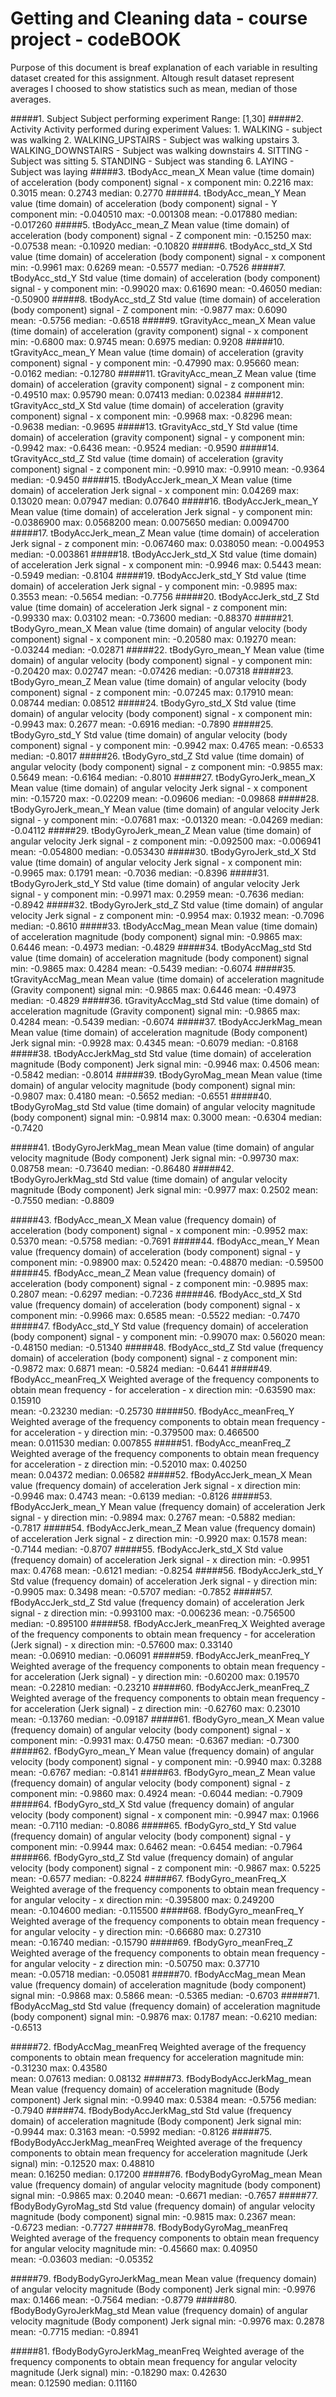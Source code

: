 Getting and Cleaning data - course project - codeBOOK
===========

Purpose of this document is breaf explanation of each variable in resulting dataset created for this assignment. Altough result dataset represent averages
I choosed to show statistics such as mean, median of those averages. 

#####1. Subject
          Subject performing experiment
          Range: [1,30]
#####2. Activity
          Activity performed during experiment
          Values:
          1. WALKING - subject was walking 
          2. WALKING_UPSTAIRS - Subject was walking upstairs
          3. WALKING_DOWNSTAIRS - Subject was walking downstairs
          4. SITTING - Subject was sitting
          5. STANDING - Subject was standing
          6. LAYING - Subject was laying
#####3. tBodyAcc_mean_X
          Mean value (time domain) of acceleration (body component) signal - x component
          min:     0.2216
          max:     0.3015
          mean:    0.2743
          median:  0.2770
#####4. tBodyAcc_mean_Y
          Mean value (time domain) of acceleration (body component) signal - Y component
          min:    -0.040510
          max:    -0.001308 
          mean:   -0.017880
          median: -0.017260
#####5. tBodyAcc_mean_Z
          Mean value (time domain) of acceleration (body component) signal - Z component
          min:    -0.15250
          max:    -0.07538 
          mean:   -0.10920
          median: -0.10820
#####6. tBodyAcc_std_X
          Std value (time domain) of acceleration (body component) signal - x component
          min:    -0.9961
          max:     0.6269 
          mean:   -0.5577
          median: -0.7526 
#####7. tBodyAcc_std_Y
          Std value (time domain) of acceleration (body component) signal - y component
          min:    -0.99020
          max:     0.61690
          mean:   -0.46050
          median: -0.50900
#####8. tBodyAcc_std_Z
          Std value (time domain) of acceleration (body component) signal - Z component
          min:    -0.9877
          max:     0.6090  
          mean:   -0.5756
          median: -0.6518
#####9. tGravityAcc_mean_X
          Mean value (time domain) of acceleration (gravity component) signal - x component
          min:    -0.6800
          max:     0.9745
          mean:    0.6975
          median:  0.9208
#####10. tGravityAcc_mean_Y
          Mean value (time domain) of acceleration (gravity component) signal - y component
          min:    -0.47990
          max:     0.95660
          mean:   -0.0162
          median: -0.12780
#####11. tGravityAcc_mean_Z
          Mean value (time domain) of acceleration (gravity component) signal - z component
          min:    -0.49510
          max:     0.95790
          mean:    0.07413
          median:  0.02384
#####12. tGravityAcc_std_X
          Std value (time domain) of acceleration (gravity component) signal - x component
          min:    -0.9968
          max:    -0.8296 
          mean:   -0.9638
          median: -0.9695
#####13. tGravityAcc_std_Y
          Std value (time domain) of acceleration (gravity component) signal - y component
          min:    -0.9942
          max:    -0.6436
          mean:   -0.9524
          median: -0.9590
#####14. tGravityAcc_std_Z
          Std value (time domain) of acceleration (gravity component) signal - z component
          min:    -0.9910
          max:    -0.9910
          mean:   -0.9364
          median: -0.9450
#####15. tBodyAccJerk_mean_X
          Mean value (time domain) of acceleration Jerk signal - x component
          min:     0.04269
          max:     0.13020 
          mean:    0.07947
          median:  0.07640
#####16. tBodyAccJerk_mean_Y
          Mean value (time domain) of acceleration Jerk signal - y component
          min:    -0.0386900
          max:     0.0568200 
          mean:    0.0075650
          median:  0.0094700
#####17. tBodyAccJerk_mean_Z
          Mean value (time domain) of acceleration Jerk signal - z component
          min:    -0.067460
          max:     0.038050 
          mean:   -0.004953
          median: -0.003861
#####18. tBodyAccJerk_std_X
          Std value (time domain) of acceleration Jerk signal - x component
          min:    -0.9946
          max:     0.5443
          mean:   -0.5949
          median: -0.8104
#####19. tBodyAccJerk_std_Y
          Std value (time domain) of acceleration Jerk signal - y component
          min:    -0.9895
          max:     0.3553
          mean:   -0.5654
          median: -0.7756
#####20. tBodyAccJerk_std_Z
          Std value (time domain) of acceleration Jerk signal - z component
          min:    -0.99330
          max:     0.03102
          mean:   -0.73600
          median: -0.88370 
#####21. tBodyGyro_mean_X
          Mean value (time domain) of angular velocity (body component) signal - x component
          min:    -0.20580
          max:     0.19270
          mean:   -0.03244
          median: -0.02871
#####22. tBodyGyro_mean_Y
          Mean value (time domain) of angular velocity (body component) signal - y component
          min:    -0.20420
          max:     0.02747
          mean:   -0.07426
          median: -0.07318
#####23. tBodyGyro_mean_Z
          Mean value (time domain) of angular velocity (body component) signal - z component
          min:    -0.07245
          max:     0.17910
          mean:    0.08744
          median:  0.08512
#####24. tBodyGyro_std_X
          Std value (time domain) of angular velocity (body component) signal - x component
          min:    -0.9943
          max:     0.2677
          mean:   -0.6916
          median: -0.7890
#####25. tBodyGyro_std_Y
          Std value (time domain) of angular velocity (body component) signal - y component
          min:    -0.9942
          max:     0.4765 
          mean:   -0.6533
          median: -0.8017
#####26. tBodyGyro_std_Z
          Std value (time domain) of angular velocity (body component) signal - z component
          min:    -0.9855
          max:     0.5649
          mean:   -0.6164
          median: -0.8010
#####27. tBodyGyroJerk_mean_X
          Mean value (time domain) of angular velocity Jerk signal - x component
          min:    -0.15720
          max:    -0.02209
          mean:   -0.09606
          median: -0.09868 
#####28. tBodyGyroJerk_mean_Y
          Mean value (time domain) of angular velocity Jerk signal - y component
          min:    -0.07681
          max:    -0.01320 
          mean:   -0.04269
          median: -0.04112
#####29. tBodyGyroJerk_mean_Z
          Mean value (time domain) of angular velocity Jerk signal - z component
          min:    -0.092500
          max:    -0.006941
          mean:   -0.054800
          median: -0.053430
#####30. tBodyGyroJerk_std_X
          Std value (time domain) of angular velocity Jerk signal - x component
          min:    -0.9965
          max:     0.1791
          mean:   -0.7036
          median: -0.8396 
#####31. tBodyGyroJerk_std_Y
          Std value (time domain) of angular velocity Jerk signal - y component
          min:    -0.9971
          max:     0.2959 
          mean:   -0.7636
          median: -0.8942
#####32. tBodyGyroJerk_std_Z
          Std value (time domain) of angular velocity Jerk signal - z component
          min:    -0.9954
          max:     0.1932 
          mean:   -0.7096
          median: -0.8610
#####33. tBodyAccMag_mean
          Mean value (time domain) of acceleration magnitude (body component) signal
          min:    -0.9865
          max:     0.6446
          mean:   -0.4973
          median: -0.4829
#####34. tBodyAccMag_std
          Std value (time domain) of acceleration magnitude (body component) signal
          min:    -0.9865
          max:     0.4284
          mean:   -0.5439
          median: -0.6074
#####35. tGravityAccMag_mean
          Mean value (time domain) of acceleration magnitude (Gravity component) signal
          min:    -0.9865
          max:     0.6446
          mean:   -0.4973
          median: -0.4829
#####36. tGravityAccMag_std
          Std value (time domain) of acceleration magnitude (Gravity component) signal
          min:    -0.9865
          max:     0.4284
          mean:   -0.5439
          median: -0.6074
#####37. tBodyAccJerkMag_mean
          Mean value (time domain) of acceleration magnitude (Body component) Jerk signal
          min:    -0.9928
          max:     0.4345 
          mean:   -0.6079
          median: -0.8168
#####38. tBodyAccJerkMag_std
          Std value (time domain) of acceleration magnitude (Body component) Jerk signal
          min:    -0.9946
          max:     0.4506
          mean:   -0.5842
          median: -0.8014
#####39. tBodyGyroMag_mean
          Mean value (time domain) of angular velocity magnitude (body component) signal
          min:    -0.9807
          max:     0.4180 
          mean:   -0.5652
          median: -0.6551
#####40. tBodyGyroMag_std
          Std value (time domain) of angular velocity magnitude (body component) signal
          min:    -0.9814
          max:     0.3000
          mean:   -0.6304
          median: -0.7420

#####41. tBodyGyroJerkMag_mean
          Mean value (time domain) of angular velocity magnitude (Body component) Jerk signal
          min:    -0.99730
          max:     0.08758 
          mean:   -0.73640
          median: -0.86480
#####42. tBodyGyroJerkMag_std
          Std value (time domain) of angular velocity magnitude (Body component) Jerk signal
          min:    -0.9977
          max:     0.2502
          mean:   -0.7550
          median: -0.8809

#####43. fBodyAcc_mean_X
          Mean value (frequency domain) of acceleration (body component) signal - x component
          min:     -0.9952
          max:      0.5370 
          mean:    -0.5758
          median:  -0.7691
#####44. fBodyAcc_mean_Y
          Mean value (frequency domain) of acceleration (body component) signal - y component
          min:     -0.98900
          max:      0.52420
          mean:    -0.48870
          median:  -0.59500
#####45. fBodyAcc_mean_Z
          Mean value (frequency domain) of acceleration (body component) signal - z component
          min:     -0.9895
          max:      0.2807
          mean:    -0.6297
          median:  -0.7236
#####46. fBodyAcc_std_X
          Std value (frequency domain) of acceleration (body component) signal - x component
          min:    -0.9966
          max:     0.6585 
          mean:   -0.5522
          median: -0.7470 
#####47. fBodyAcc_std_Y
          Std value (frequency domain) of acceleration (body component) signal - y component
          min:    -0.99070
          max:     0.56020
          mean:   -0.48150
          median: -0.51340 
#####48. fBodyAcc_std_Z
          Std value (frequency domain) of acceleration (body component) signal - z component
          min:    -0.9872
          max:     0.6871 
          mean:   -0.5824
          median: -0.6441
#####49. fBodyAcc_meanFreq_X
          Weighted average of the frequency components to obtain mean frequency - for acceleration - x direction
          min:    -0.63590
          max:     0.15910  
          mean:   -0.23230
          median: -0.25730
#####50. fBodyAcc_meanFreq_Y
          Weighted average of the frequency components to obtain mean frequency - for acceleration - y direction
          min:    -0.379500
          max:     0.466500  
          mean:    0.011530
          median:  0.007855
#####51. fBodyAcc_meanFreq_Z
          Weighted average of the frequency components to obtain mean frequency for acceleration - z direction
          min:    -0.52010
          max:     0.40250  
          mean:    0.04372
          median:  0.06582
#####52. fBodyAccJerk_mean_X
          Mean value (frequency domain) of acceleration Jerk signal - x direction
          min:     -0.9946
          max:      0.4743 
          mean:    -0.6139
          median:  -0.8126
#####53. fBodyAccJerk_mean_Y
          Mean value (frequency domain) of acceleration Jerk signal - y direction
          min:     -0.9894
          max:      0.2767 
          mean:    -0.5882
          median:  -0.7817
#####54. fBodyAccJerk_mean_Z
          Mean value (frequency domain) of acceleration Jerk signal - z direction
          min:     -0.9920
          max:      0.1578 
          mean:    -0.7144
          median:  -0.8707
#####55. fBodyAccJerk_std_X 
          Std value (frequency domain) of acceleration Jerk signal - x direction
          min:     -0.9951
          max:      0.4768 
          mean:    -0.6121
          median:  -0.8254
#####56. fBodyAccJerk_std_Y
          Std value (frequency domain) of acceleration Jerk signal - y direction
          min:     -0.9905
          max:      0.3498
          mean:    -0.5707
          median:  -0.7852
#####57. fBodyAccJerk_std_Z
          Std value (frequency domain) of acceleration Jerk signal - z direction
          min:     -0.993100
          max:     -0.006236 
          mean:    -0.756500
          median:  -0.895100
#####58. fBodyAccJerk_meanFreq_X
           Weighted average of the frequency components to obtain mean frequency - for acceleration (Jerk signal) - x direction
          min:    -0.57600
          max:     0.33140   
          mean:   -0.06910
          median: -0.06091
#####59. fBodyAccJerk_meanFreq_Y
          Weighted average of the frequency components to obtain mean frequency - for acceleration (Jerk signal) - y direction
          min:    -0.60200
          max:     0.19570   
          mean:   -0.22810
          median: -0.23210
#####60. fBodyAccJerk_meanFreq_Z
          Weighted average of the frequency components to obtain mean frequency - for acceleration (Jerk signal) - z direction
          min:    -0.62760
          max:     0.23010 
          mean:   -0.13760
          median: -0.09187
#####61. fBodyGyro_mean_X
          Mean value (frequency domain) of angular velocity (body component) signal - x component
          min:    -0.9931
          max:     0.4750 
          mean:   -0.6367
          median: -0.7300
#####62. fBodyGyro_mean_Y
          Mean value (frequency domain) of angular velocity (body component) signal - y component
          min:    -0.9940 
          max:     0.3288  
          mean:   -0.6767
          median: -0.8141
#####63. fBodyGyro_mean_Z
           Mean value (frequency domain) of angular velocity (body component) signal - z component
          min:    -0.9860
          max:     0.4924 
          mean:   -0.6044
          median: -0.7909
#####64. fBodyGyro_std_X
          Std value (frequency domain) of angular velocity (body component) signal - x component
          min:    -0.9947
          max:     0.1966 
          mean:   -0.7110
          median: -0.8086
#####65. fBodyGyro_std_Y
          Std value (frequency domain) of angular velocity (body component) signal - y component
          min:    -0.9944
          max:     0.6462 
          mean:   -0.6454
          median: -0.7964
#####66. fBodyGyro_std_Z
          Std value (frequency domain) of angular velocity (body component) signal - z component
          min:    -0.9867
          max:     0.5225
          mean:   -0.6577
          median: -0.8224
#####67. fBodyGyro_meanFreq_X
          Weighted average of the frequency components to obtain mean frequency - for angular velocity  - x direction
          min:    -0.395800
          max:     0.249200   
          mean:   -0.104600
          median: -0.115500
#####68. fBodyGyro_meanFreq_Y
          Weighted average of the frequency components to obtain mean frequency - for angular velocity  - y direction
          min:    -0.66680
          max:     0.27310    
          mean:   -0.16740
          median: -0.15790
#####69. fBodyGyro_meanFreq_Z
          Weighted average of the frequency components to obtain mean frequency - for angular velocity  - z direction
          min:    -0.50750
          max:     0.37710    
          mean:   -0.05718
          median: -0.05081
#####70. fBodyAccMag_mean
          Mean value (frequency domain) of acceleration magnitude (body component) signal
          min:    -0.9868
          max:     0.5866 
          mean:   -0.5365
          median: -0.6703
#####71. fBodyAccMag_std
          Std value (frequency domain) of acceleration magnitude (body component) signal
          min:    -0.9876
          max:     0.1787 
          mean:   -0.6210
          median: -0.6513

#####72. fBodyAccMag_meanFreq
          Weighted average of the frequency components to obtain mean frequency for acceleration magnitude
          min:    -0.31230
          max:     0.43580  
          mean:    0.07613
          median:  0.08132
#####73. fBodyBodyAccJerkMag_mean
          Mean value (frequency domain) of acceleration magnitude (Body component) Jerk signal
          min:    -0.9940
          max:     0.5384
          mean:   -0.5756
          median: -0.7940
#####74. fBodyBodyAccJerkMag_std
          Std value (frequency domain) of acceleration magnitude (Body component) Jerk signal
          min:    -0.9944
          max:     0.3163
          mean:   -0.5992
          median: -0.8126
#####75. fBodyBodyAccJerkMag_meanFreq
          Weighted average of the frequency components to obtain mean frequency for acceleration magnitude (Jerk signal)
          min:    -0.12520
          max:     0.48810   
          mean:    0.16250
          median:  0.17200
#####76. fBodyBodyGyroMag_mean
          Mean value (frequency domain) of angular velocity magnitude (body component) signal
          min:    -0.9865
          max:     0.2040 
          mean:   -0.6671
          median: -0.7657
#####77. fBodyBodyGyroMag_std
          Std value (frequency domain) of angular velocity magnitude (body component) signal
          min:    -0.9815
          max:     0.2367
          mean:   -0.6723
          median: -0.7727
#####78. fBodyBodyGyroMag_meanFreq   
          Weighted average of the frequency components to obtain mean frequency for angular velocity magnitude
          min:    -0.45660
          max:     0.40950   
          mean:   -0.03603
          median: -0.05352

#####79. fBodyBodyGyroJerkMag_mean
          Mean value (frequency domain) of angular velocity magnitude (Body component) Jerk signal
          min:    -0.9976
          max:     0.1466 
          mean:   -0.7564
          median: -0.8779
#####80. fBodyBodyGyroJerkMag_std
          Mean value (frequency domain) of angular velocity magnitude (Body component) Jerk signal
          min:    -0.9976
          max:     0.2878  
          mean:   -0.7715
          median: -0.8941

#####81. fBodyBodyGyroJerkMag_meanFreq 
          Weighted average of the frequency components to obtain mean frequency for angular velocity magnitude (Jerk signal)
          min:    -0.18290
          max:     0.42630  
          mean:    0.12590
          median:  0.11160